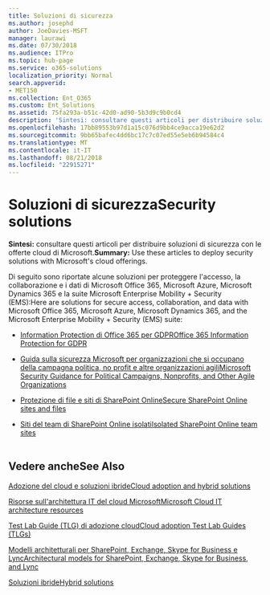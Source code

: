 ```yaml
---
title: Soluzioni di sicurezza
ms.author: josephd
author: JoeDavies-MSFT
manager: laurawi
ms.date: 07/30/2018
ms.audience: ITPro
ms.topic: hub-page
ms.service: o365-solutions
localization_priority: Normal
search.appverid:
- MET150
ms.collection: Ent_O365
ms.custom: Ent_Solutions
ms.assetid: 75fa293a-b51c-42d0-ad90-5b3d9c9b0cd4
description: 'Sintesi: consultare questi articoli per distribuire soluzioni di sicurezza con le offerte cloud di Microsoft.'
ms.openlocfilehash: 17bb89553b97d1a15c076d9bb4ce9acca19e62d2
ms.sourcegitcommit: 9bb65bafec4dd6bc17c7c07ed55e5eb6b94584c4
ms.translationtype: MT
ms.contentlocale: it-IT
ms.lasthandoff: 08/21/2018
ms.locfileid: "22915271"
---
```

# <a name="security-solutions"></a><span data-ttu-id="b576a-103">Soluzioni di sicurezza</span><span class="sxs-lookup"><span data-stu-id="b576a-103">Security solutions</span></span>

 <span data-ttu-id="b576a-104">**Sintesi:** consultare questi articoli per distribuire soluzioni di sicurezza con le offerte cloud di Microsoft.</span><span class="sxs-lookup"><span data-stu-id="b576a-104">**Summary:** Use these articles to deploy security solutions with Microsoft's cloud offerings.</span></span>
  
<span data-ttu-id="b576a-105">Di seguito sono riportate alcune soluzioni per proteggere l'accesso, la collaborazione e i dati di Microsoft Office 365, Microsoft Azure, Microsoft Dynamics 365 e la suite Microsoft Enterprise Mobility + Security (EMS):</span><span class="sxs-lookup"><span data-stu-id="b576a-105">Here are solutions for secure access, collaboration, and data with Microsoft Office 365, Microsoft Azure, Microsoft Dynamics 365, and the Microsoft Enterprise Mobility + Security (EMS) suite:</span></span>

- [<span data-ttu-id="b576a-106">Information Protection di Office 365 per GDPR</span><span class="sxs-lookup"><span data-stu-id="b576a-106">Office 365 Information Protection for GDPR</span></span>](office-365-information-protection-for-gdpr.md)
  
- [<span data-ttu-id="b576a-107">Guida sulla sicurezza Microsoft per organizzazioni che si occupano della campagna politica, no profit e altre organizzazioni agili</span><span class="sxs-lookup"><span data-stu-id="b576a-107">Microsoft Security Guidance for Political Campaigns, Nonprofits, and Other Agile Organizations</span></span>](microsoft-security-guidance-for-political-campaigns-nonprofits-and-other-agile-o.md)
    
- [<span data-ttu-id="b576a-108">Protezione di file e siti di SharePoint Online</span><span class="sxs-lookup"><span data-stu-id="b576a-108">Secure SharePoint Online sites and files</span></span>](secure-sharepoint-online-sites-and-files.md)
    
- [<span data-ttu-id="b576a-109">Siti del team di SharePoint Online isolati</span><span class="sxs-lookup"><span data-stu-id="b576a-109">Isolated SharePoint Online team sites</span></span>](isolated-sharepoint-online-team-sites.md)
<br/><br/>
    
## <a name="see-also"></a><span data-ttu-id="b576a-110">Vedere anche</span><span class="sxs-lookup"><span data-stu-id="b576a-110">See Also</span></span>

[<span data-ttu-id="b576a-111">Adozione del cloud e soluzioni ibride</span><span class="sxs-lookup"><span data-stu-id="b576a-111">Cloud adoption and hybrid solutions</span></span>](cloud-adoption-and-hybrid-solutions.md)
  
[<span data-ttu-id="b576a-112">Risorse sull'architettura IT del cloud Microsoft</span><span class="sxs-lookup"><span data-stu-id="b576a-112">Microsoft Cloud IT architecture resources</span></span>](microsoft-cloud-it-architecture-resources.md)
  
[<span data-ttu-id="b576a-113">Test Lab Guide (TLG) di adozione cloud</span><span class="sxs-lookup"><span data-stu-id="b576a-113">Cloud adoption Test Lab Guides (TLGs)</span></span>](cloud-adoption-test-lab-guides-tlgs.md)
  
[<span data-ttu-id="b576a-114">Modelli architetturali per SharePoint, Exchange, Skype for Business e Lync</span><span class="sxs-lookup"><span data-stu-id="b576a-114">Architectural models for SharePoint, Exchange, Skype for Business, and Lync</span></span>](architectural-models-for-sharepoint-exchange-skype-for-business-and-lync.md)
  
[<span data-ttu-id="b576a-115">Soluzioni ibride</span><span class="sxs-lookup"><span data-stu-id="b576a-115">Hybrid solutions</span></span>](hybrid-solutions.md)


